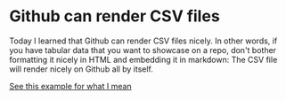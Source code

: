 # Github can render CSV files

Today I learned that Github can render CSV files nicely. In other words,
if you have tabular data that you want to showcase on a repo, don't
bother formatting it nicely in HTML and embedding it in markdown:
The CSV file will render nicely on Github all by itself.

[See this example for what I mean](example.csv)
